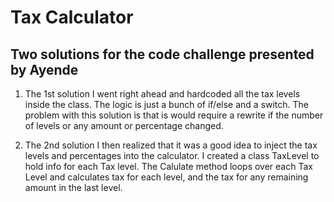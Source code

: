Tax Calculator
==============

Two solutions for the code challenge presented by Ayende
--------------------------------------------------------

1. The 1st solution
I went right ahead and hardcoded all the tax levels inside the class. The logic is just a bunch of if/else and a switch.
The problem with this solution is that is would require a rewrite if the number of levels or any amount or percentage changed.

2. The 2nd solution
I then realized that it was a good idea to inject the tax levels and percentages into the calculator. I created a class TaxLevel to hold info for each Tax level.
The Calulate method loops over each Tax Level and calculates tax for each level, and the tax for any remaining amount in the last level.